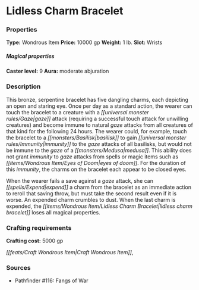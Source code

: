﻿---
Title: "Lidless Charm Bracelet"
Type: "Wondrous Item"
Price: "10000 gp"
Weight: "1 lb."
Slot: "Wrists"
Caster level: "9"
Aura: "moderate abjuration"
Description: |
  "This bronze, serpentine bracelet has five dangling charms, each depicting an open and staring eye. Once per day as a standard action, the wearer can touch the bracelet to a creature with a gaze attack (requiring a successful touch attack for unwilling creatures) and become immune to natural gaze attacks from all creatures of that kind for the following 24 hours. The wearer could, for example, touch the bracelet to a basilisk to gain immunity to the gaze attacks of all basilisks, but would not be immune to the gaze of a medusa. This ability does not grant immunity to gaze attacks from spells or magic items such as _eyes of doom_. For the duration of this immunity, the charms on the bracelet each appear to be closed eyes.
  When the wearer fails a save against a gaze attack, she can expend a charm from the bracelet as an immediate action to reroll that saving throw, but must take the second result even if it is worse. An expended charm crumbles to dust. When the last charm is expended, the _lidless charm bracelet_ loses all magical properties."
Crafting cost: "5000 gp"
Sources: "['Pathfinder #116: Fangs of War']"
---

# Lidless Charm Bracelet

### Properties

**Type:** Wondrous Item **Price:** 10000 gp **Weight:** 1 lb. **Slot:** Wrists

##### Magical properties

**Caster level:** 9 **Aura:** moderate abjuration

### Description

This bronze, serpentine bracelet has five dangling charms, each depicting an open and staring eye. Once per day as a standard action, the wearer can touch the bracelet to a creature with a _[[universal monster rules/Gaze|gaze]]_ attack (requiring a successful touch attack for unwilling creatures) and become immune to natural _gaze_ attacks from all creatures of that kind for the following 24 hours. The wearer could, for example, touch the bracelet to a _[[monsters/Basilisk|basilisk]]_ to gain _[[universal monster rules/Immunity|immunity]]_ to the _gaze_ attacks of all basilisks, but would not be immune to the _gaze_ of a _[[monsters/Medusa|medusa]]_. This ability does not grant _immunity_ to _gaze_ attacks from spells or magic items such as _[[items/Wondrous Item/Eyes of Doom|eyes of doom]]_. For the duration of this _immunity_, the charms on the bracelet each appear to be closed eyes.

When the wearer fails a save against a _gaze_ attack, she can _[[spells/Expend|expend]]_ a charm from the bracelet as an immediate action to reroll that saving throw, but must take the second result even if it is worse. An expended charm crumbles to dust. When the last charm is expended, the _[[items/Wondrous Item/Lidless Charm Bracelet|lidless charm bracelet]]_ loses all magical properties.

### Crafting requirements

**Crafting cost:** 5000 gp

_[[feats/Craft Wondrous Item|Craft Wondrous Item]]_,

### Sources

* Pathfinder #116: Fangs of War